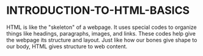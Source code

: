 # INTRODUCTION-TO-HTML-BASICS
HTML is like the "skeleton" of a webpage. It uses special codes to organize things like headings, paragraphs, images, and links. These codes help give the webpage its structure and layout. Just like how our bones give shape to our body, HTML gives structure to web content.
